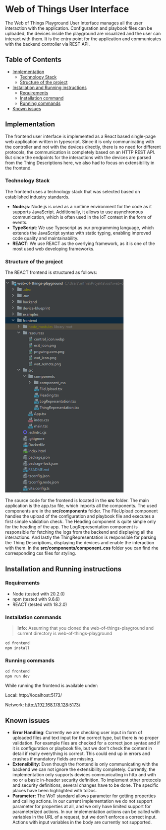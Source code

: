 # Web of Things User Interface

The Web of Things Playground User Interface manages all the user interaction with the application. 
Configuration and playbook files can be uploaded, the devices inside the playground are visualized 
and the user can interact with them. It is the entry point for the application and communicates with the
backend controller via REST API.

## Table of Contents
- [Implementation](#implementation)
    - [Technology Stack](#technology-stack)
    - [Structure of the project](#structure-of-the-project)
- [Installation and Running instructions](#installation-and-running-instructions)
    - [Requirements](#Requirements)
    - [Installation command](#installation-commands)
    - [Running commands](#running-commands)
- [Known issues](#known-issues)

## Implementation
The frontend user interface is implemented as a React based single-page web application written in typescript. 
Since it is only communicating with the controller and not with the devices directly, there is no
need for different protocols, the communication is completely based on an HTTP REST API. But since the endpoints 
for the interactions with the devices are parsed from the Thing Descriptions here, we also had to focus on extensibility
in the frontend.

### Technology Stack
The frontend uses a technology stack that was selected based on established industry standards.
- **Node.js**: Node.js is used as a runtime environment for the code as it supports JavaScript. Additionally, it allows to use asynchronous communication, which is often used in the IoT context in the form of events.
- **TypeScript**: We use Typescript as our programming language, which extends the JavaScript syntax with static typing, enabling improved code quality and maintainability.
- **REACT**: We use REACT as the overlying framework, as it is one of the most used web developing frameworks.

### Structure of the project
The REACT frontend is structured as follows:

![Frontend folder structure](./../examples/applicationScreenshots/frontendStructure.png)

The source code for the frontend is located in the **src** folder.
The main application is the app.tsx file, which imports all the components. The used components are in the **src/components** folder.
The FileUpload component handles the upload of the configuration and playbook file and executes a first simple validation check.
The Heading component is quite simple only for the heading of the app.
The LogRepresentation component is responsible for fetching the logs from the backend and displaying all the interactions.
And lastly the ThingRepresentation is responsible for parsing the Thing Descriptions, displaying the devices and enable the interaction with them.
In the **src/components/component_css** folder you can find rhe corresponding css files for styling.


## Installation and Running instructions

### Requirements
- Node (tested with 20.2.0)
- npm (tested with 9.6.6)
- REACT (tested with 18.2.0)

### Installation commands
> **Info:** Assuming that you cloned the web-of-things-playground and current directory is web-of-things-playground

```
cd frontend
npm install
```


### Running commands
```
cd frontend
npm run dev
```


While running the frontend is available under:

Local: http://localhost:5173/

Network: http://192.168.178.128:5173/

## Known issues
- **Error Handling**:
Currently we are checking user input in form of uploaded files and text input for the correct type, but there is no
proper validation. For example files are checked for a correct json syntax and if it is configuration or playbook file, but we don't check
the content in detail if really everything is correct. This could end up in errors and crashes if mandatory fields are missing.
- **Extensibility:**
Even though the frontend is only communicating with the backend we can not ignore the extensibility completely.
Currently, the implementation only supports devices communicating in http and with no or a basic in-header security definition.
To implement other protocols and security definitions, several changes have to be done. The specific places have been highlighted with toDos.
- **Parameter:**
The WoT standard allows parameter for getting properties and calling actions. In our current implementation we do not support
parameter for properties at all, and we only have limited support for parameterized actions. In our implementation actions can
be called with variables in the URL of a request, but we don't enforce a correct input. Actions with input variables in the body
are currently not supported.



